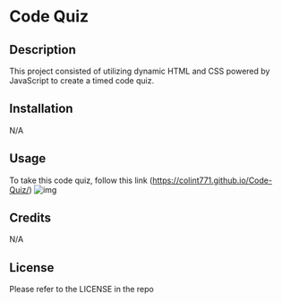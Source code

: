 # Code Quiz

## Description 

This project consisted of utilizing dynamic HTML and CSS powered by JavaScript to create a timed code quiz.

## Installation

N/A

## Usage 

To take this code quiz, follow this link (https://colint771.github.io/Code-Quiz/)
![img](/Users/colint771/bootcamp/Code-Quiz/assets/Code-quiz.jpeg)

## Credits

N/A

## License

Please refer to the LICENSE in the repo
